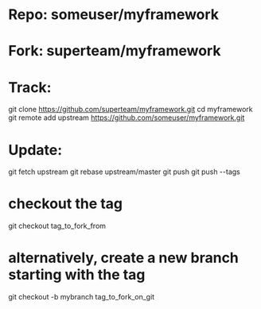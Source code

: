 # Repo: someuser/myframework
# Fork: superteam/myframework

# Track:
git clone https://github.com/superteam/myframework.git
cd myframework
git remote add upstream https://github.com/someuser/myframework.git

# Update:
git fetch upstream
git rebase upstream/master
git push
git push --tags

# checkout the tag
git checkout tag_to_fork_from

# alternatively, create a new branch starting with the tag
git checkout -b mybranch tag_to_fork_on_git
